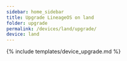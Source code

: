 ```yaml
---
sidebar: home_sidebar
title: Upgrade LineageOS on land
folder: upgrade
permalink: /devices/land/upgrade/
device: land
---
```

{% include templates/device_upgrade.md %}
